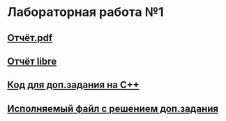 # Лабораторная работа №1

## [Отчёт.pdf](МорозовДСP3116Лаб1.pdf)
## [Отчёт libre](МорозовДСP3116Лаб1.odt)
## [Код для доп.задания на C++](codelab1.cpp)
## [Исполняемый файл с решением доп.задания](codelab1)
